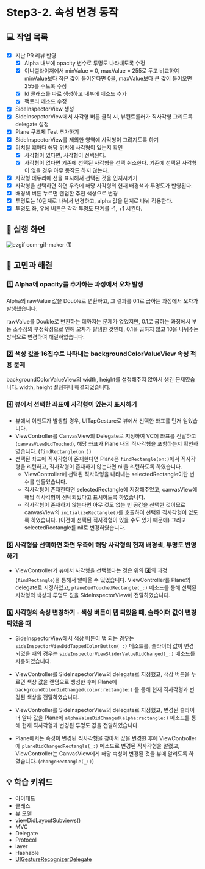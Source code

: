 # Step3-2. 속성 변경 동작

## 💻 작업 목록

- [x] 지난 PR 리뷰 반영
  - [x] Alpha 내부에 opacity 변수로 투명도 나타내도록 수정
  - [x] 이니셜라이저에서 minValue = 0, maxValue = 255로 두고 비교하여 minValue보다 작은 값이 들어온다면 0을, maxValue보다 큰 값이 들어오면 255를 주도록 수정
  - [x] Id 클래스를 따로 생성하고 내부에 메소드 추가
  - [x] 팩토리 메소드 수정
- [x] SideInspectorView 생성
- [x] SideInsepctorView에서 사각형 버튼 클릭 시, 뷰컨트롤러가 직사각형 그리도록 delegate 설정
- [x] Plane 구조체 Test 추가하기
- [x] SideInspectorView를 제외한 영역에 사각형이 그려지도록 하기
- [x] 터치될 떄마다 해당 위치에 사각형이 있는지 확인
  - [x] 사각형이 있다면, 사각형이 선택된다.
  - [x] 사각형이 없다면 기존에 선택된 사각형을 선택 취소한다. 기존에 선택된 사각형이 없을 경우 아무 동작도 하지 않는다.
- [x] 사각형 테두리에 선을 표시해서 선택된 것을 인지시키기
- [x] 사각형을 선택하면 화면 우측에 해당 사각형의 현재 배경색과 투명도가 반영된다.
- [x] 배경색 버튼 누르면 랜덤한 추천 색상으로 변경
- [x] 투명도는 10단계로 나눠서 변경하고, alpha 값을 단계로 나눠 적용한다.
- [x] 투명도 좌, 우에 버튼은 각각 투명도 단계를 -1, +1 시킨다. 

## 📱 실행 화면

![ezgif com-gif-maker (1)](https://user-images.githubusercontent.com/95578975/158830805-a03375ac-5805-4db5-81a1-fe07c396acfb.gif)

## 🤔 고민과 해결

### 1️⃣ Alpha에 opacity를 추가하는 과정에서 오차 발생

Alpha의 rawValue 값을 Double로 변환하고, 그 결과를 0.1로 곱하는 과정에서 오차가 발생했습니다.

rawValue를 Double로 변환하는 데까지는 문제가 없었지만, 0.1로 곱하는 과정에서 부동 소수점의 부정확성으로 인해 오차가 발생한 것인데, 0.1을 곱하지 않고 10을 나눠주는 방식으로 변경하여 해결하였습니다.

### 2️⃣ 색상 값을 16진수로 나타내는 backgroundColorValueView 속성 적용 문제

backgroundColorValueView의 width, height를 설정해주지 않아서 생긴 문제였습니다. width, height 설정하니 해결되었습니다.
 
### 4️⃣ 뷰에서 선택한 좌표에 사각형이 있는지 표시하기

- 뷰에서 이벤트가 발생할 경우, UITapGesture로 뷰에서 선택한 좌표를 먼저 얻었습니다. 
- ViewController를 CanvasView의 Delegate로 지정하여 VC에 좌표를 전달하고 (`canvasViewDidTouched`), 해당 좌표가 Plane 내의 직사각형을 포함하는지 확인하였습니다. (`findRectangle(on:)`) 
- 선택된 좌표에 직사각형이 존재한다면 Plane은 `findRectangle(on:)`에서 직사각형을 리턴하고, 직사각형이 존재하지 않는다면 nil을 리턴하도록 하였습니다. 
  - ViewController에 선택된 직사각형을 나타내는 selectedRectangle이란 변수를 만들었습니다.
  - 직사각형이 존재한다면 selectedRectangle에 저장해주었고, canvasView에 해당 직사각형이 선택되었다고 표시하도록 하였습니다.
  - 직사각형이 존재하지 않는다면 아무 것도 없는 빈 공간을 선택한 것이므로 canvasView의 `initializeRectangle()`를 호출하여 선택된 직사각형이 없도록 하였습니다. (이전에 선택된 직사각형이 있을 수도 있기 때문에) 그리고 selectedRectangle를 nil로 변경하였습니다.

### 5️⃣ 사각형을 선택하면 화면 우측에 해당 사각형의 현재 배경색, 투명도 반영하기

- ViewController가 뷰에서 사각형을 선택했다는 것은 위의 4️⃣의 과정 (`findRectangle`)을 통해서 알아올 수 있었습니다. ViewController를 Plane의 delegate로 지정하였고, `planeDidTouchedRectangle(_:)` 메소드를 통해 선택된 사각형의 색상과 투명도 값을 SideInspectorView에 전달하였습니다.

### 6️⃣ 사각형의 속성 변경하기 - 색상 버튼이 탭 되었을 때, 슬라이더 값이 변경되었을 때

- SideInspectorView에서 색상 버튼이 탭 되는 경우는 `sideInspectorViewDidTappedColorButton(_:)` 메소드를, 슬라이더 값이 변경되었을 때의 경우는 `sideInspectorViewSliderValueDidChanged(_:)` 메소드를 사용하였습니다.

- ViewController를 SideInspectorView의 delegate로 지정했고, 색상 버튼을 누르면 색상 값을 랜덤으로 생성한 후에 Plane에 `backgroundColorDidChanged(color:rectangle:)` 를 통해 현재 직사각형과 변경된 색상을 전달하였습니다.
- ViewController를 SideInspectorView의 delegate로 지정했고, 변경된 슬라이더 알파 값을 Plane에 `alphaValueDidChanged(alpha:rectangle:)` 메소드를 통해 현재 직사각형과 변경된 투명도 값을 전달하였습니다.
- Plane에서는 속성이 변경된 직사각형을 찾아서 값을 변경한 후에 ViewController에 `planeDidChangedRectangle(_:)` 메소드로 변경된 직사각형을 알렸고, ViewController는 CanvasView에게 해당 속성이 변경된 것을 뷰에 알리도록 하였습니다. (`changeRectangle(_:)`)

## 💡 학습 키워드

- 아이패드
- 클래스
- 뷰 모델
- viewDidLayoutSubviews()
- MVC
- Delegate
- Protocol
- layer
- Hashable
- [UIGestureRecognizerDelegate](https://developer.apple.com/documentation/uikit/uigesturerecognizerdelegate)
